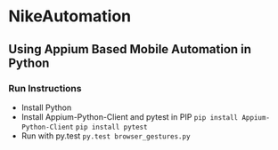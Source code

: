 # NikeAutomation
## Using Appium Based Mobile Automation in Python

### Run Instructions
* Install Python
* Install Appium-Python-Client and pytest in PIP
`pip install Appium-Python-Client`
`pip install pytest`
* Run with py.test
`py.test browser_gestures.py`

